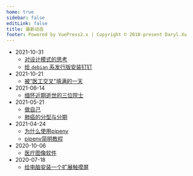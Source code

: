 ```yaml
---
home: true
sidebar: false
editLink: false
title: 最新动态
footer: Powered by VuePress2.x | Copyright © 2018-present Daryl.Xu
---
```

- 2021-10-31
  - [对设计模式的思考](software-engineering/thoughts-on-design-pattern.md)
  - [给 `debian` 系发行版安装钉钉](accumulation/install-dingtalk-on-debian-based-distribution.md)
- 2021-10-21
  - [被“医工交叉”填满的一天](personal-diary/a-medical-engineering-cross-filled-day.md)
- 2021-06-14
  - [缅怀近期逝世的三位院士](personal-diary/to-remember-three-academicians-dead-recently.md)
- 2021-05-21
  - [做自己](personal-diary/be-yourself.md)
  - [肺癌的分型与分期](computer-vision/lung-cancer-classification.md)
- 2021-04-24
  - [为什么使用pipenv](Python/为什么使用pipenv.md)
  - [pipenv简明教程](Python/pipenv-simple-tutorial.md)
- 2020-10-06
  - [医疗图像软件](computer-vision/awesome-medical-image-software.md)
- 2020-07-18
  - [给电脑安装一个扩展触摸屏](personal-diary/给电脑安装一个扩展触摸屏.md)
